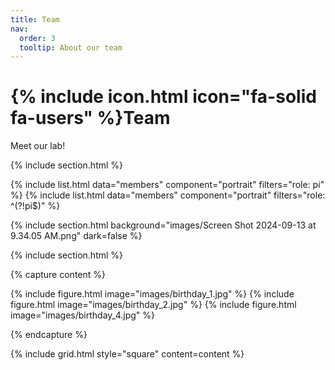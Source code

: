 ```yaml
---
title: Team
nav:
  order: 3
  tooltip: About our team
---
```


# {% include icon.html icon="fa-solid fa-users" %}Team

Meet our lab!

{% include section.html %}

{% include list.html data="members" component="portrait" filters="role: pi" %}
{% include list.html data="members" component="portrait" filters="role: ^(?!pi$)" %}

{% include section.html background="images/Screen Shot 2024-09-13 at 9.34.05 AM.png" dark=false %}


{% include section.html %}

{% capture content %}

{% include figure.html image="images/birthday_1.jpg" %}
{% include figure.html image="images/birthday_2.jpg" %}
{% include figure.html image="images/birthday_4.jpg" %}

{% endcapture %}

{% include grid.html style="square" content=content %}
